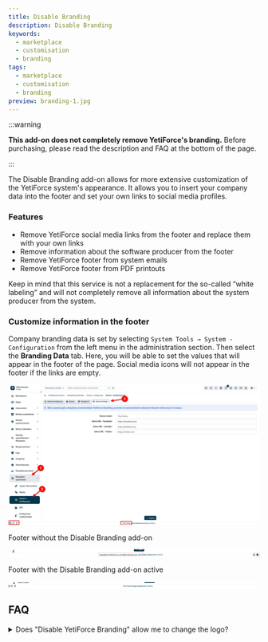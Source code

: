 ```yaml
---
title: Disable Branding
description: Disable Branding
keywords:
  - marketplace
  - customisation
  - branding
tags:
  - marketplace
  - customisation
  - branding
preview: branding-1.jpg
---
```


:::warning

**This add-on does not completely remove YetiForce's branding.**
Before purchasing, please read the description and FAQ at the bottom of the page.

:::

The Disable Branding add-on allows for more extensive customization of the YetiForce system's appearance. It allows you to insert your company data into the footer and set your own links to social media profiles.

### Features

- Remove YetiForce social media links from the footer and replace them with your own links
- Remove information about the software producer from the footer
- Remove YetiForce footer from system emails
- Remove YetiForce footer from PDF printouts

Keep in mind that this service is not a replacement for the so-called “white labeling” and will not completely remove all information about the system producer from the system.

### Customize information in the footer

Company branding data is set by selecting `System Tools → System - Configuration` from the left menu in the administration section. Then select the **Branding Data** tab. Here, you will be able to set the values ​​that will appear in the footer of the page. Social media icons will not appear in the footer if the links are empty.

![branding-1](branding-1.jpg)

Footer without the Disable Branding add-on

![branding-2](branding-2.jpg)

Footer with the Disable Branding add-on active

![branding-3](branding-3.jpg)

## FAQ

<details>
<summary>Does "Disable YetiForce Branding" allow me to change the logo?</summary>

You don't have to purchase the "Disable YetiForce Branding" service to change the logo you can see on the login page, for example. Follow the tutorial to find out [how to change the YetiForce logo to a custom one](https://doc.yetiforce.com/en/administrator-guides/faq/how-to-change-logo/).

</details>
